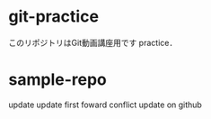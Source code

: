 # git-practice
このリポジトリはGit動画講座用です
practice．
# sample-repo
update
update
first foward
conflict
update on github

